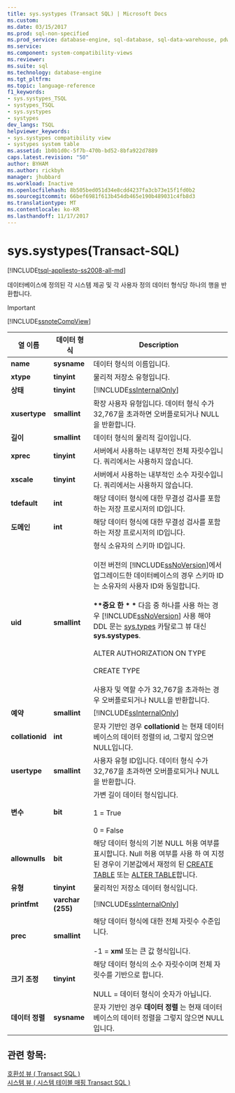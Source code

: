 ```yaml
---
title: sys.systypes (Transact SQL) | Microsoft Docs
ms.custom: 
ms.date: 03/15/2017
ms.prod: sql-non-specified
ms.prod_service: database-engine, sql-database, sql-data-warehouse, pdw
ms.service: 
ms.component: system-compatibility-views
ms.reviewer: 
ms.suite: sql
ms.technology: database-engine
ms.tgt_pltfrm: 
ms.topic: language-reference
f1_keywords:
- sys.systypes_TSQL
- systypes_TSQL
- sys.systypes
- systypes
dev_langs: TSQL
helpviewer_keywords:
- sys.systypes compatibility view
- systypes system table
ms.assetid: 1b0b1d0c-5f7b-470b-bd52-8bfa922d7889
caps.latest.revision: "50"
author: BYHAM
ms.author: rickbyh
manager: jhubbard
ms.workload: Inactive
ms.openlocfilehash: 8b505bed051d34e8cdd4237fa3cb73e15f1fd0b2
ms.sourcegitcommit: 66bef6981f613b454db465e190b489031c4fb8d3
ms.translationtype: MT
ms.contentlocale: ko-KR
ms.lasthandoff: 11/17/2017
---
```

# <a name="syssystypes-transact-sql"></a>sys.systypes(Transact-SQL)
[!INCLUDE[tsql-appliesto-ss2008-all-md](../../includes/tsql-appliesto-ss2008-all-md.md)]

  데이터베이스에 정의된 각 시스템 제공 및 각 사용자 정의 데이터 형식당 하나의 행을 반환합니다.  
  
> [!IMPORTANT]  
>  [!INCLUDE[ssnoteCompView](../../includes/ssnotecompview-md.md)]  
  
|열 이름|데이터 형식|Description|  
|-----------------|---------------|-----------------|  
|**name**|**sysname**|데이터 형식의 이름입니다.|  
|**xtype**|**tinyint**|물리적 저장소 유형입니다.|  
|**상태**|**tinyint**|[!INCLUDE[ssInternalOnly](../../includes/ssinternalonly-md.md)]|  
|**xusertype**|**smallint**|확장 사용자 유형입니다. 데이터 형식 수가 32,767을 초과하면 오버플로되거나 NULL을 반환합니다.|  
|**길이**|**smallint**|데이터 형식의 물리적 길이입니다.|  
|**xprec**|**tinyint**|서버에서 사용하는 내부적인 전체 자릿수입니다. 쿼리에서는 사용하지 않습니다.|  
|**xscale**|**tinyint**|서버에서 사용하는 내부적인 소수 자릿수입니다. 쿼리에서는 사용하지 않습니다.|  
|**tdefault**|**int**|해당 데이터 형식에 대한 무결성 검사를 포함하는 저장 프로시저의 ID입니다.|  
|**도메인**|**int**|해당 데이터 형식에 대한 무결성 검사를 포함하는 저장 프로시저의 ID입니다.|  
|**uid**|**smallint**|형식 소유자의 스키마 ID입니다.<br /><br /> 이전 버전의 [!INCLUDE[ssNoVersion](../../includes/ssnoversion-md.md)]에서 업그레이드한 데이터베이스의 경우 스키마 ID는 소유자의 사용자 ID와 동일합니다.<br /><br /> **\*\*중요 한 \* \***  다음 중 하나를 사용 하는 경우 [!INCLUDE[ssNoVersion](../../includes/ssnoversion-md.md)] 사용 해야 DDL 문는 [sys.types](../../relational-databases/system-catalog-views/sys-types-transact-sql.md) 카탈로그 뷰 대신 **sys.systypes**.<br /><br /> ALTER AUTHORIZATION ON TYPE<br /><br /> CREATE TYPE<br /><br /> 사용자 및 역할 수가 32,767을 초과하는 경우 오버플로되거나 NULL을 반환합니다.|  
|**예약**|**smallint**|[!INCLUDE[ssInternalOnly](../../includes/ssinternalonly-md.md)]|  
|**collationid**|**int**|문자 기반인 경우 **collationid** 는 현재 데이터베이스의 데이터 정렬의 id, 그렇지 않으면 NULL입니다.|  
|**usertype**|**smallint**|사용자 유형 ID입니다. 데이터 형식 수가 32,767을 초과하면 오버플로되거나 NULL을 반환합니다.|  
|**변수**|**bit**|가변 길이 데이터 형식입니다.<br /><br /> 1 = True<br /><br /> 0 = False|  
|**allownulls**|**bit**|해당 데이터 형식의 기본 NULL 허용 여부를 표시합니다. Null 허용 여부를 사용 하 여 지정 된 경우이 기본값에서 재정의 된 [CREATE TABLE](../../t-sql/statements/create-table-transact-sql.md) 또는 [ALTER TABLE](../../t-sql/statements/alter-table-transact-sql.md)합니다.|  
|**유형**|**tinyint**|물리적인 저장소 데이터 형식입니다.|  
|**printfmt**|**varchar (255)**|[!INCLUDE[ssInternalOnly](../../includes/ssinternalonly-md.md)]|  
|**prec**|**smallint**|해당 데이터 형식에 대한 전체 자릿수 수준입니다.<br /><br /> -1 = **xml** 또는 큰 값 형식입니다.|  
|**크기 조정**|**tinyint**|해당 데이터 형식의 소수 자릿수이며 전체 자릿수를 기반으로 합니다.<br /><br /> NULL = 데이터 형식이 숫자가 아닙니다.|  
|**데이터 정렬**|**sysname**|문자 기반인 경우 **데이터 정렬** 는 현재 데이터베이스의 데이터 정렬을 그렇지 않으면 NULL입니다.|  
  
## <a name="see-also"></a>관련 항목:  
 [호환성 뷰 &#40; Transact SQL &#41;](~/relational-databases/system-compatibility-views/system-compatibility-views-transact-sql.md)   
 [시스템 뷰 &#40; 시스템 테이블 매핑 Transact SQL &#41;](../../relational-databases/system-tables/mapping-system-tables-to-system-views-transact-sql.md)  
  
  
